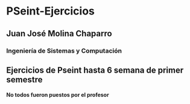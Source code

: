 # PSeint-Ejercicios
## Juan José Molina Chaparro
### Ingeniería de Sistemas y Computación
## Ejercicios de Pseint hasta 6 semana de primer semestre
#### No todos fueron puestos por el profesor
